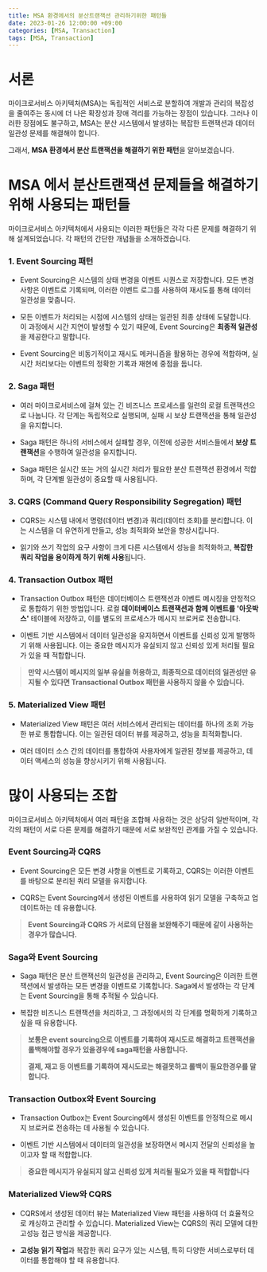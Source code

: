 ```yaml
---
title: MSA 환경에서의 분산트랜잭션 관리하기위한 패턴들
date: 2023-01-26 12:00:00 +09:00
categories: [MSA, Transaction]
tags: [MSA, Transaction]     
---
```


# 서론

마이크로서비스 아키텍처(MSA)는 독립적인 서비스로 분할하여 개발과 관리의 복잡성을 줄여주는 동시에 더 나은 확장성과 장애 격리를 가능하는 장점이 있습니다.
그러나 이러한 장점에도 불구하고, MSA는 분산 시스템에서 발생하는 복잡한 트랜잭션과 데이터 일관성 문제를 해결해야 합니다.

그래서, **MSA 환경에서 분산 트랜잭션을 해결하기 위한 패턴**을 알아보겠습니다.



# MSA 에서 분산트랜잭션 문제들을 해결하기 위해 사용되는 패턴들



마이크로서비스 아키텍처에서 사용되는 이러한 패턴들은 각각 다른 문제를 해결하기 위해 설계되었습니다. 각 패턴의 간단한 개념들을 소개하겠습니다.

### 1. Event Sourcing 패턴

- Event Sourcing은 시스템의 상태 변경을 이벤트 시퀀스로 저장합니다. 모든 변경 사항은 이벤트로 기록되며, 이러한 이벤트 로그를 사용하여 재시도를 통해 데이터 일관성을 맞춥니다.


- 모든 이벤트가 처리되는 시점에 시스템의 상태는 일관된 최종 상태에 도달합니다. 이 과정에서 시간 지연이 발생할 수 있기 때문에, Event Sourcing은 **최종적 일관성**을 제공한다고 말합니다.


- Event Sourcing은 비동기적이고 재시도 메커니즘을 활용하는 경우에 적합하며, 실시간 처리보다는 이벤트의 정확한 기록과 재현에 중점을 둡니다.


### 2. Saga 패턴

- 여러 마이크로서비스에 걸쳐 있는 긴 비즈니스 프로세스를 일련의 로컬 트랜잭션으로 나눕니다. 각 단계는 독립적으로 실행되며, 실패 시 보상 트랜잭션을 통해 일관성을 유지합니다.


- Saga 패턴은 하나의 서비스에서 실패할 경우, 이전에 성공한 서비스들에서 **보상 트랜잭션**을 수행하여 일관성을 유지합니다.


- Saga 패턴은 실시간 또는 거의 실시간 처리가 필요한 분산 트랜잭션 환경에서 적합하며, 각 단계별 일관성이 중요할 때 사용됩니다.


### 3. CQRS (Command Query Responsibility Segregation) 패턴

- CQRS는 시스템 내에서 명령(데이터 변경)과 쿼리(데이터 조회)를 분리합니다. 이는 시스템을 더 유연하게 만들고, 성능 최적화와 보안을 향상시킵니다.


- 읽기와 쓰기 작업의 요구 사항이 크게 다른 시스템에서 성능을 최적화하고, **복잡한 쿼리 작업을 용이하게 하기 위해 사용**됩니다.


### 4. Transaction Outbox 패턴

- Transaction Outbox 패턴은 데이터베이스 트랜잭션과 이벤트 메시징을 안정적으로 통합하기 위한 방법입니다. 로컬 **데이터베이스 트랜잭션과 함께 이벤트를 '아웃박스'** 테이블에 저장하고, 이를 별도의 프로세스가 메시지 브로커로 전송합니다.


- 이벤트 기반 시스템에서 데이터 일관성을 유지하면서 이벤트를 신뢰성 있게 발행하기 위해 사용됩니다. 이는 중요한 메시지가 유실되지 않고 신뢰성 있게 처리될 필요가 있을 때 적합합니다.

> **만약 시스템이 메시지의 일부 유실을 허용하고, 최종적으로 데이터의 일관성만 유지될 수 있다면 Transactional Outbox 패턴을 사용하지 않을 수 있습니다.**


### 5. Materialized View 패턴

- Materialized View 패턴은 여러 서비스에서 관리되는 데이터를 하나의 조회 가능한 뷰로 통합합니다. 이는 일관된 데이터 뷰를 제공하고, 성능을 최적화합니다.


- 여러 데이터 소스 간의 데이터를 통합하여 사용자에게 일관된 정보를 제공하고, 데이터 액세스의 성능을 향상시키기 위해 사용됩니다.




# 많이 사용되는 조합

마이크로서비스 아키텍처에서 여러 패턴을 조합해 사용하는 것은 상당히 일반적이며, 각각의 패턴이 서로 다른 문제를 해결하기 때문에 서로 보완적인 관계를 가질 수 있습니다.

### Event Sourcing과 CQRS

- Event Sourcing은 모든 변경 사항을 이벤트로 기록하고, CQRS는 이러한 이벤트를 바탕으로 분리된 쿼리 모델을 유지합니다.


- CQRS는 Event Sourcing에서 생성된 이벤트를 사용하여 읽기 모델을 구축하고 업데이트하는 데 유용합니다.

> **Event Sourcing과 CQRS 가 서로의 단점을 보완해주기 때문에 같이 사용하는 경우가 많습니다.**

### Saga와 Event Sourcing

- Saga 패턴은 분산 트랜잭션의 일관성을 관리하고, Event Sourcing은 이러한 트랜잭션에서 발생하는 모든 변경을 이벤트로 기록합니다. Saga에서 발생하는 각 단계는 Event Sourcing을 통해 추적될 수 있습니다.


- 복잡한 비즈니스 트랜잭션을 처리하고, 그 과정에서의 각 단계를 명확하게 기록하고 싶을 때 유용합니다.

> **보통은 event sourcing으로 이벤트를 기록하여 재시도로 해결하고 트랜잭션을 롤백해야할 경우가 있을경우에 saga패턴을 사용합니다.**
>
> **결제, 재고 등 이벤트를 기록하여 재시도로는 해결못하고 롤백이 필요한경우를 말합니다.**


### Transaction Outbox와 Event Sourcing

- Transaction Outbox는 Event Sourcing에서 생성된 이벤트를 안정적으로 메시지 브로커로 전송하는 데 사용될 수 있습니다.


- 이벤트 기반 시스템에서 데이터의 일관성을 보장하면서 메시지 전달의 신뢰성을 높이고자 할 때 적합합니다.

> **중요한 메시지가 유실되지 않고 신뢰성 있게 처리될 필요가 있을 때 적합합니다**

### Materialized View와 CQRS

- CQRS에서 생성된 데이터 뷰는 Materialized View 패턴을 사용하여 더 효율적으로 캐싱하고 관리할 수 있습니다. Materialized View는 CQRS의 쿼리 모델에 대한 고성능 접근 방식을 제공합니다.


- **고성능 읽기 작업**과 복잡한 쿼리 요구가 있는 시스템, 특히 다양한 서비스로부터 데이터를 통합해야 할 때 유용합니다.



